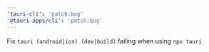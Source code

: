 ```yaml
---
'tauri-cli': 'patch:bug'
'@tauri-apps/cli': 'patch:bug'
---
```


Fix `tauri (android|ios) (dev|build)` failing when using `npx tauri`

